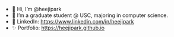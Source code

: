 - 👋 Hi, I’m @heejipark
- 💞️ I’m a graduate student @ USC, majoring in computer science.
- 🌱 LinkedIn: https://www.linkedin.com/in/heejipark
- ✨ Portfolio: https://heejipark.github.io

<!---
- 💞️ I’m looking to collaborate on ...
- 📫 How to reach me ...

👀💞️📫👋🌱✨
heejipark/heejipark is a ✨ special ✨ repository because its `README.md` (this file) appears on your GitHub profile.
You can click the Preview link to take a look at your changes.
--->

